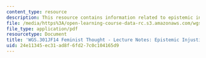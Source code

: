 ```yaml
---
content_type: resource
description: This resource contains information related to epistemic injustice.
file: /media/https%3A/open-learning-course-data-rc.s3.amazonaws.com/wgs-301j-feminist-thought-fall-2014/24e11345ec31ad8f6fd27c0c104165d9_MITWGS_301JF14_Sess26.pdf
file_type: application/pdf
resourcetype: Document
title: 'WGS.301JF14 Feminist Thought - Lecture Notes: Epistemic Injustice'
uid: 24e11345-ec31-ad8f-6fd2-7c0c104165d9
---
```


